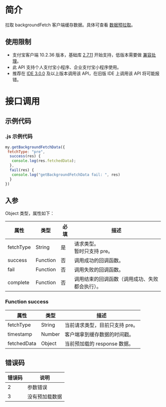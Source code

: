 # 简介
拉取 backgroundFetch 客户端缓存数据。具体可查看 [数据预拉取](https://opendocs.alipay.com/mini/02sd57)。

## 使用限制

- 支付宝客户端 10.2.36 版本，基础库 [2.7.11](https://opendocs.alipay.com/mini/framework/lib-upgrade-v2) 开始支持，低版本需要做 [兼容处理](https://opendocs.alipay.com/mini/framework/compatibility)。
- 此 API 支持个人支付宝小程序、企业支付宝小程序使用。
- 推荐在 [IDE 3.0.0](https://opendocs.alipay.com/mini/ide/download) 及以上版本调用该 API，在旧版 IDE 上调用该 API 将可能报错。

# 接口调用

## 示例代码

### .js 示例代码
```javascript
my.getBackgroundFetchData({
 fetchType: "pre",
  success(res) {
   console.log(res.fetchedData);
  },
  fail(res) {
   console.log("getBackgroundFetchData fail: ", res)
  }
})
```

## 入参
Object 类型，属性如下：

| **属性** | **类型** | **必填** | **描述** |
| --- | --- | --- | --- |
| fetchType | String | 是 | 请求类型。<br />暂时只支持 pre。 |
| success | Function | 否 | 调用成功的回调函数。 |
| fail | Function | 否 | 调用失败的回调函数。 |
| complete | Function | 否 | 调用结束的回调函数（调用成功、失败都会执行）。 |

### Function success
| **属性** | **类型** | **描述** |
| --- | --- | --- |
| fetchType | String | 当前请求类型，目前只支持 pre。 |
| timestamp | Number | 客户端拿到缓存数据的时间戳。 |
| fetchedData | Object | 当前预加载的 response 数据。 |

## 错误码
| **错误码** | **说明** |
| --- | --- |
| 2 | 参数错误 |
| 3 | 没有预加载数据 |
